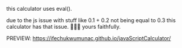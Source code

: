  this calculator uses eval(). 

 due to the js issue with stuff like 0.1 + 0.2 not being equal to 0.3 this calculator has that issue.
 💜💜💜 yours faithfully.
 
 PREVIEW:
   https://ifechukwumunac.github.io/javaScriptCalculator/
